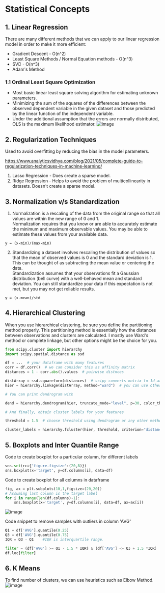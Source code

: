 # Statistical Concepts

## 1. Linear Regression
There are many different methods that we can apply to our linear regression model in order to make it more efficient: <br>
- Gradient Descent - O(n^2)
- Least Square Methods / Normal Equation methods - O(n^3)
- SVD - O(n^3)
- Adam's Method

### 1.1 Ordinal Least Square Optimization
- Most basic linear least square solving algorithm for estimating unknown parameters.
- Minimizing the sum of the squares of the differences between the observed dependent variable in the given dataset and those predicted by the linear function of the independent variable.
- Under the additional assumption that the errors are normally distributed, OLS is the maximum likelihood estimator.
![image](https://user-images.githubusercontent.com/33158202/144732739-0bf8727b-d6cb-4495-a95c-4b993ae4aa24.png)


## 2. Regularization Techniques

Used to avoid overfitting by reducing the bias in the model parameters.

https://www.analyticsvidhya.com/blog/2021/05/complete-guide-to-regularization-techniques-in-machine-learning/

1. Lasso Regression - Does create a sparse model.
2. Ridge Regression - Helps to avoid the problem of multicollinearity in datasets. Doesn't create a sparse model.

## 3. Normalization v/s Standardization
1. Normalization is a rescaling of the data from the original range so that all values are within the new range of 0 and 1. <br>
Normalization requires that you know or are able to accurately estimate the minimum and maximum observable values. You may be able to estimate these values from your available data.
```
y = (x-min)/(max-min)
```
2. Standardizing a dataset involves rescaling the distribution of values so that the mean of observed values is 0 and the standard deviation is 1.
This can be thought of as subtracting the mean value or centering the data. <br>
Standardization assumes that your observations fit a Gaussian distribution (bell curve) with a well-behaved mean and standard deviation. You can still standardize your data if this expectation is not met, but you may not get reliable results.
```
y = (x-mean)/std
```

## 4. Hierarchical Clustering
When you use hierarchical clustering, be sure you define the partitioning method properly. This partitioning method is essentially how the distances between observations and clusters are calculated. I mostly use Ward's method or complete linkage, but other options might be the choice for you.

```python
from scipy.cluster import hierarchy
import scipy.spatial.distance as ssd

df = ...  # your dataframe with many features
corr = df.corr()  # we can consider this as affinity matrix
distances = 1 - corr.abs().values  # pairwise distnces

distArray = ssd.squareform(distances)  # scipy converts matrix to 1d array
hier = hierarchy.linkage(distArray, method="ward")  # you can use other methods

# You can print dendrogram with

dend = hierarchy.dendrogram(hier, truncate_mode="level", p=30, color_threshold=1.5)

# And finally, obtain cluster labels for your features

threshold = 1.5  # choose threshold using dendrogram or any other method (e.g. quantile or desired number of features)

cluster_labels = hierarchy.fcluster(hier, threshold, criterion="distance")
```

## 5. Boxplots and Inter Quantile Range
Code to create boxplot for a particular column, for different labels
```python
sns.set(rc={'figure.figsize':(20,8)})
sns.boxplot(x='target', y=df.columns[i], data=df)
```
Code to create boxplot for all columns in dataframe
```python
fig, ax = plt.subplots(10,1,figsize=(20,20))
# Assuming last column is the target label
for i in range(len(df.columns)-1):
    sns.boxplot(x='target', y=df.columns[i], data=df, ax=ax[i])
```
![image](https://user-images.githubusercontent.com/33158202/128505131-0b5630aa-0c4d-4115-837a-475510df3e15.png)

Code snippet to remove samples with outliers in column 'AVG'
```python
Q1 = df['AVG'].quantile(0.25)
Q3 = df['AVG'].quantile(0.75)
IQR = Q3 - Q1    #IQR is interquartile range. 

filter = (df['AVG'] >= Q1 - 1.5 * IQR) & (df['AVG'] <= Q3 + 1.5 *IQR)
df.loc[filter]  
```

## 6. K Means
To find number of clusters, we can use heuristics such as Elbow Method.
![image](https://user-images.githubusercontent.com/33158202/146512105-0408611b-b48c-46b6-820c-9ae0f0386ca5.png)

